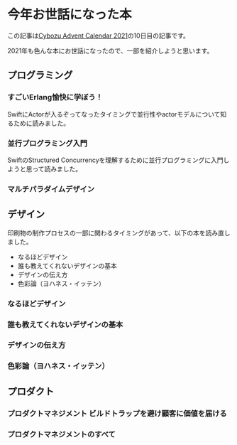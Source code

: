 # 今年お世話になった本

この記事は[Cybozu Advent Calendar 2021](https://adventar.org/calendars/6823)の10日目の記事です。

2021年も色んな本にお世話になったので、一部を紹介しようと思います。

## プログラミング
### すごいErlang愉快に学ぼう！
SwiftにActorが入るぞってなったタイミングで並行性やactorモデルについて知るために読みました。

### 並行プログラミング入門
SwiftのStructured Concurrencyを理解するために並行プログラミングに入門しようと思って読みました。

### マルチパラダイムデザイン


## デザイン
印刷物の制作プロセスの一部に関わるタイミングがあって、以下の本を読み直しました。
- なるほどデザイン
- 誰も教えてくれないデザインの基本
- デザインの伝え方
- 色彩論（ヨハネス・イッテン）

### なるほどデザイン
### 誰も教えてくれないデザインの基本
### デザインの伝え方
### 色彩論（ヨハネス・イッテン）

## プロダクト
### プロダクトマネジメント ビルドトラップを避け顧客に価値を届ける
### プロダクトマネジメントのすべて
